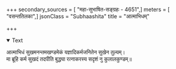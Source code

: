 +++
secondary_sources = [ "महा-सुभाषित-सङ्ग्रहः - 4651",]
meters = [ "वसन्ततिलका",]
jsonClass = "Subhaashita"
title = "आत्माभिधम्"

+++

<details open><summary>Text</summary>

आत्माभिधं सुखमनन्तमखण्डमेकं यज्ञादिकर्मजनितेन सुखेन तुल्यम्।  
मा ब्रूहि कर्म सुखदं तदपीति बुद्ध्या रत्नाकरस्य सदृशं नु कुलालकुण्डम्॥
</details>
